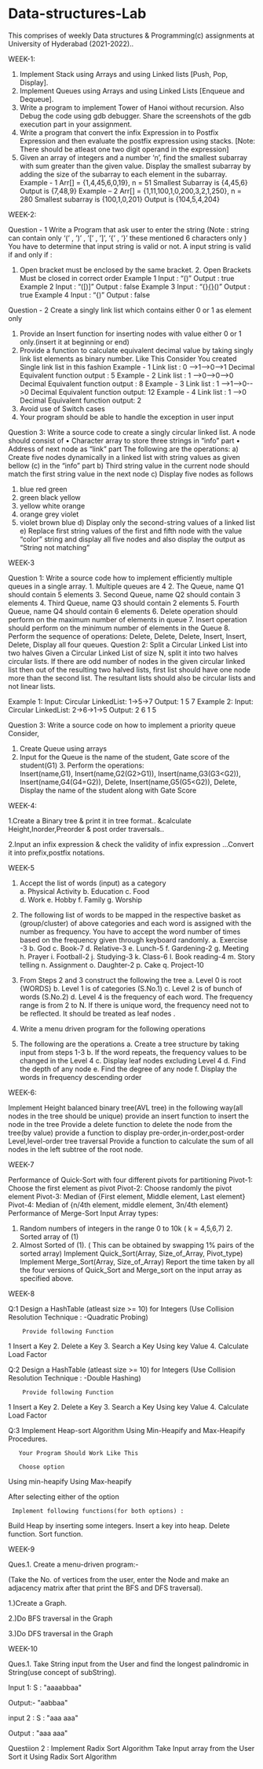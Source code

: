 # Data-structures-Lab

This comprises of weekly Data structures & Programming(c) assignments at University of Hyderabad (2021-2022)..

WEEK-1:

1. Implement Stack using Arrays and using Linked lists [Push, Pop, Display].
2. Implement Queues using Arrays and using Linked Lists [Enqueue and Dequeue].
3. Write a program to implement Tower of Hanoi without recursion. Also Debug the code using gdb debugger. Share the screenshots of the gdb execution part in your assignment.
4.  Write a program that convert the infix Expression in to Postfix Expression and then evaluate  the postfix expression using stacks. [Note: There should be atleast one two digit operand in the expression] 
5. Given an array of integers and a number ‘n’, find the smallest subarray with sum greater than the given value. Display the smallest subarray by adding the size of the subarray to  each element in the subarray. 
Example - 1 
Arr[] = {1,4,45,6,0,19}, n = 51 
Smallest Subarray is {4,45,6} 
Output is {7,48,9} 
Example – 2 
Arr[] = {1,11,100,1,0,200,3,2,1,250}, n = 280 
Smallest subarray is {100,1,0,201} 
Output is {104,5,4,204}

WEEK-2:

Question - 1 
 Write a Program that ask user to enter the string (Note : string can contain only  ‘(’ , ’)’ , ’[’ , ’]’, ‘{’ , ‘}’ these mentioned 6 characters only ) 
 You have to determine that input string is valid or not. 
 A input string is valid if and only if : 
 1. Open bracket must be enclosed by the same bracket.  2. Open Brackets Must be closed in correct order 
 Example 1 
 Input : “()” 
 Output : true 
 Example 2 
 Input : “([)]” 
 Output : false 
 Example 3 
 Input : “{}[{}]()()”
 Output : true 
 Example 4 
 Input : “{)” 
 Output : false 
 
Question - 2 
 Create a singly link list which contains either 0 or 1 as element only 
1. Provide an Insert function for inserting nodes with value either 0 or 1  only.(insert it at beginning or end) 
2. Provide a function to calculate equivalent decimal value by taking singly link  list elements as binary number. 
Like This 
 Consider You created Single link list in this fashion 
Example - 1 
Link list : 0 -->1-->0-->1 
Decimal Equivalent function output : 5 
Example - 2 
Link list : 1 -->0-->0-->0 
Decimal Equivalent function output : 8 
Example - 3 
Link list : 1 -->1-->0-->0 
Decimal Equivalent function output: 12 
Example - 4 
Link list : 1 -->0 
Decimal Equivalent function output: 2
3. Avoid use of Switch cases 
4. Your program should be able to handle the exception in user input 
  
Question 3: 
Write a source code to create a singly circular linked list. A node should consist of 
• Character array to store three strings in “info” part 
• Address of next node as “link” part 
The following are the operations: 
a) Create five nodes dynamically in a linked list with string values as given bellow (c) in  the “info” part 
b) Third string value in the current node should match the first string value in the next  node 
c) Display five nodes as follows 
1. blue red green 
2. green black yellow 
3. yellow white orange 
4. orange grey violet 
5. violet brown blue 
d) Display only the second-string values of a linked list 
e) Replace first string values of the first and fifth node with the value “color” string and  display all five nodes and also display the output as “String not matching” 

WEEK-3

Question 1:
Write a source code how to implement efficiently multiple queues in a single array. 1. Multiple queues are 4 
2. The Queue, name Q1 should contain 5 elements 
3. Second Queue, name Q2 should contain 3 elements 
4. Third Queue, name Q3 should contain 2 elements 
5. Fourth Queue, name Q4 should contain 6 elements 
6. Delete operation should perform on the maximum number of elements in queue 7. Insert operation should perform on the minimum number of elements in the Queue 
8. Perform the sequence of operations: Delete, Delete, Delete, Insert, Insert, Delete, Display all  four queues. 
Question 2: Split a Circular Linked List into two halves 
Given a Circular Linked List of size N, split it into two halves circular lists. If there are odd number of  nodes in the given circular linked list then out of the resulting two halved lists, first list should  have one node more than the second list. The resultant lists should also be circular lists and not linear  lists. 

Example 1:
Input: 
Circular LinkedList: 1->5->7 
Output: 
1 5 
7
Example 2: 
Input: 
Circular LinkedList: 2->6->1->5 
Output: 
2 6 
1 5



Question 3: 
Write a source code on how to implement a priority queue 
Consider, 
1. Create Queue using arrays 
2. Input for the Queue is the name of the student, Gate score of the student(G1) 3. Perform the operations:  
Insert(name,G1), 
Insert(name,G2(G2>G1)), 
Insert(name,G3(G3<G2)), 
Insert(name,G4(G4=G2)), 
Delete, 
Insert(name,G5(G5<G2)), 
Delete,  
Display the name of the student along with Gate Score

WEEK-4:

1.Create a Binary tree & print it in tree format..
&calculate Height,Inorder,Preorder & post order traversals..

2.Input an infix expression & check the validity of infix expression ...Convert it into prefix,postfix notations.

WEEK-5

1. Accept the list of words (input) as a category  
a. Physical Activity 
b. Education 
c. Food  
d. Work 
e. Hobby 
f. Family 
g. Worship 

  2. The following list of words to be mapped in the respective basket as (group/cluster) of  above categories and each word is assigned with the number as frequency. You have       to accept the word number of times based on the frequency given through keyboard randomly. 
  a. Exercise -3 
  b. God 
  c. Book-7 
  d. Relative-3 
  e. Lunch-5 
  f. Gardening-2 
  g. Meeting 
  h. Prayer 
  i. Football-2 
  j. Studying-3 
  k. Class-6 
  l. Book reading-4 
  m. Story telling 
  n. Assignment 
  o. Daughter-2 
  p. Cake 
  q. Project-10
  
 3. From Steps 2 and 3 construct the following the tree 
  a. Level 0 is root {WORDS} 
  b. Level 1 is of categories (S.No.1) 
  c. Level 2 is of bunch of words (S.No.2) 
  d. Level 4 is the frequency of each word. The frequency range is from 2 to N. If  there is unique word, the frequency need not to be reflected. It should be  treated as leaf nodes .

4. Write a menu driven program for the following operations 
5. The following are the operations 
a. Create a tree structure by taking input from steps 1-3 
b. If the word repeats, the frequency values to be changed in the Level 4 c. Display leaf nodes excluding Level 4 
d. Find the depth of any node 
e. Find the degree of any node 
f. Display the words in frequency descending order


WEEK-6:

Implement Height balanced binary tree(AVL tree) in the following way(all nodes in the tree should be unique) 
provide an insert function to insert the node in the tree 
Provide a delete function to delete the node from the tree(by value) provide a function to display pre-order,in-order,post-order Level,level-order tree traversal 
Provide a function to calculate the sum of all nodes in the left subtree of the root node.

WEEK-7
 
Performance of Quick-Sort with four different pivots for partitioning 
Pivot-1: Choose the first element as pivot 
Pivot-2: Choose randomly the pivot element 
Pivot-3: Median of {First element, Middle element, Last element} Pivot-4: Median of {n/4th element, middle element, 3n/4th element} 
Performance of Merge-Sort 
Input Array types: 
1. Random numbers of integers in the range 0 to 10k ( k = 4,5,6,7) 2. Sorted array of (1) 
3. Almost Sorted of (1). ( This can be obtained by swapping 1% pairs of the  sorted array) 
Implement Quick_Sort(Array, Size_of_Array, Pivot_type)  
Implement Merge_Sort(Array, Size_of_Array) 
Report the time taken by all the four versions of Quick_Sort and Merge_sort on the input array as specified above.

WEEK-8

Q:1 Design a HashTable (atleast size >= 10) for Integers
        (Use Collision Resolution Technique : -Quadratic Probing)
       
        Provide following Function 
1 Insert a Key
2. Delete a Key
         3. Search a Key Using key Value
4. Calculate Load Factor

Q:2 Design a HashTable (atleast size >= 10) for Integers
        (Use Collision Resolution Technique : -Double Hashing)
       
        Provide following Function 
1 Insert a Key
2. Delete a Key
         3. Search a Key Using key Value
4. Calculate Load Factor

Q:3 Implement Heap-sort Algorithm Using Min-Heapify and Max-Heapify
       Procedures.

       Your Program Should Work Like This
        
       Choose option 
Using min-heapify
Using Max-heapify


After selecting either of the option 
          
     Implement following functions(for both options) : 
Build Heap by inserting some integers.
Insert a key into heap.
Delete function.
Sort function.

WEEK-9

Ques.1. Create a menu-driven program:-

(Take the No. of vertices from the user, enter the Node and make an adjacency matrix after that print the BFS and DFS traversal).

1.)Create a Graph.

2.)Do BFS traversal in the Graph

3.)Do DFS traversal in the Graph

WEEK-10

Ques.1.  Take String input from the User and find the longest palindromic in String(use concept of subString). 

Input 1:  S : "aaaabbaa"

Output:-  "aabbaa"

input 2 : S : "aaa aaa"

Output : "aaa aaa"


Questiion 2 : Implement Radix Sort Algorithm
Take Input array from the User Sort it Using Radix Sort Algorithm



 



 






